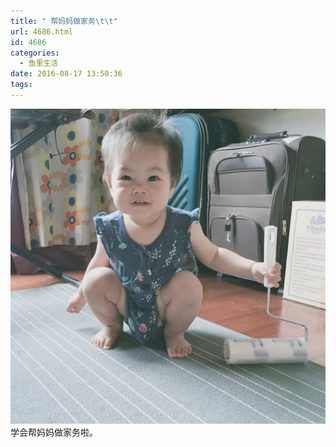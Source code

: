 ```yaml
---
title: " 帮妈妈做家务\t\t"
url: 4686.html
id: 4686
categories:
  - 鱼里生活
date: 2016-08-17 13:50:36
tags:
---
```


[![](../../images//2017/09/img_3368.jpg)](../../images//2017/09/img_3368.jpg) 学会帮妈妈做家务啦。